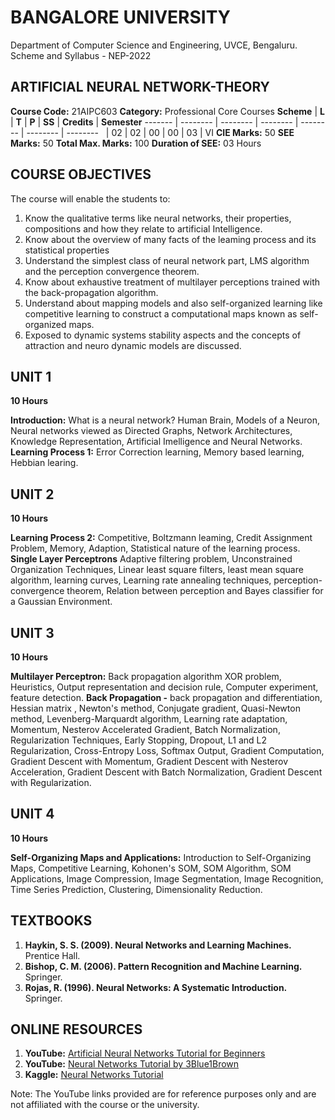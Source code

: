 # BANGALORE UNIVERSITY

Department of Computer Science and Engineering, UVCE, Bengaluru.
Scheme and Syllabus - NEP-2022

## ARTIFICIAL NEURAL NETWORK-THEORY

**Course Code:** 21AIPC603
**Category:** Professional Core Courses
**Scheme** | **L** | **T** | **P** | **SS** | **Credits** | **Semester**
------- | -------- | -------- | -------- | -------- | -------- | --------
&nbsp; | 02 | 02 | 00 | 00 | 03 | VI
**CIE Marks:** 50 **SEE Marks:** 50 **Total Max. Marks:** 100
**Duration of SEE:** 03 Hours

## COURSE OBJECTIVES

The course will enable the students to:

1. Know the qualitative terms like neural networks, their properties, compositions and how they relate to artificial Intelligence.
2. Know about the overview of many facts of the leaming process and its statistical properties
3. Understand the simplest class of neural network part, LMS algorithm and the perception convergence theorem.
4. Know about exhaustive treatment of multilayer perceptions trained with the back-propagation algorithm.
5. Understand about mapping models and also self-organized learning like competitive learning to construct a computational maps known as self-organized maps.
6. Exposed to dynamic systems stability aspects and the concepts of attraction and neuro dynamic models are discussed.

## UNIT 1

**10 Hours**

**Introduction:** What is a neural network? Human Brain, Models of a Neuron, Neural networks viewed as Directed Graphs, Network Architectures, Knowledge Representation, Artificial Imelligence and Neural Networks.
**Learning Process 1:** Error Correction learning, Memory based learning, Hebbian learing.

## UNIT 2

**10 Hours**

**Learning Process 2:** Competitive, Boltzmann leaming, Credit Assignment Problem, Memory, Adaption, Statistical nature of the learning process.
**Single Layer Perceptrons** Adaptive filtering problem, Unconstrained Organization Techniques, Linear least square filters, least mean square algorithm, learning curves, Learning rate annealing techniques, perception-convergence theorem, Relation between perception and Bayes classifier for a Gaussian Environment.

## UNIT 3

**10 Hours**

**Multilayer Perceptron:** Back propagation algorithm XOR problem, Heuristics, Output representation and decision rule, Computer experiment, feature detection.
 **Back Propagation -** back propagation and differentiation, Hessian matrix , Newton's method, Conjugate gradient, Quasi-Newton method, Levenberg-Marquardt algorithm, Learning rate adaptation, Momentum, Nesterov Accelerated Gradient, Batch Normalization, Regularization Techniques, Early Stopping, Dropout, L1 and L2 Regularization, Cross-Entropy Loss, Softmax Output, Gradient Computation, Gradient Descent with Momentum, Gradient Descent with Nesterov Acceleration, Gradient Descent with Batch Normalization, Gradient Descent with Regularization.

## UNIT 4

**10 Hours**

**Self-Organizing Maps and Applications:** Introduction to Self-Organizing Maps, Competitive Learning, Kohonen's SOM, SOM Algorithm, SOM Applications, Image Compression, Image Segmentation, Image Recognition, Time Series Prediction, Clustering, Dimensionality Reduction.

## TEXTBOOKS

1. **Haykin, S. S. (2009). Neural Networks and Learning Machines.** Prentice Hall.
2. **Bishop, C. M. (2006). Pattern Recognition and Machine Learning.** Springer.
3. **Rojas, R. (1996). Neural Networks: A Systematic Introduction.** Springer.

## ONLINE RESOURCES

1. **YouTube:** [Artificial Neural Networks Tutorial for Beginners](https://www.youtube.com/watch?v=IHZwWFHWa-w)
2. **YouTube:** [Neural Networks Tutorial by 3Blue1Brown](https://www.youtube.com/playlist?list=PLZHQObOWTQDNU6R1O8Q3LSpQiQyD7X_t_)
3. **Kaggle:** [Neural Networks Tutorial](https://www.kaggle.com/learn/neural-networks)

Note: The YouTube links provided are for reference purposes only and are not affiliated with the course or the university.